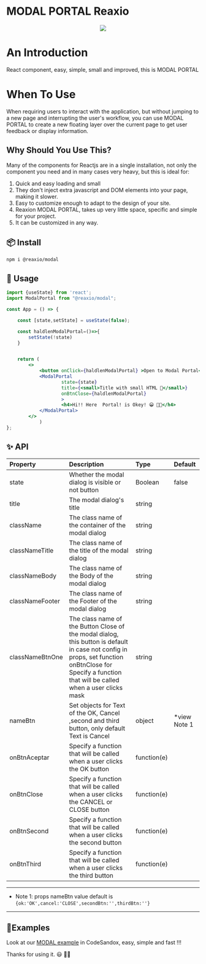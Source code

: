 # MODAL PORTAL Reaxio

<p align="center">
  <img src="https://cldup.com/K3-R0bY2T8.gif"/>
</p>
<p align="center">
  <a title="Build Status" href="https://travis-ci.org/carrot/share-button">
   
  </a>
</p>

# An Introduction

React component, easy, simple, small and improved, this is MODAL PORTAL  

# When To Use

When requiring users to interact with the application, but without jumping to a new page and interrupting the user's workflow, you can use MODAL PORTAL to create a new floating layer over the current page to get user feedback or display information. 

## Why Should You Use This?

Many of the components for Reactjs are in a single installation, not only the component you need and in many cases very heavy, but this is ideal for:

1. Quick and easy loading and small
2. They don't inject extra javascript and DOM elements into your page, making it slower.
3. Easy to customize enough to adapt to the design of your site.
4. Reaxion MODAL PORTAL, takes up very little space, specific and simple for your project.
5. It can be customized in any way.

## 📦 Install

`npm i @reaxio/modal`

## 🔨 Usage

```jsx
import {useState} from 'react';
import ModalPortal from "@reaxio/modal";

const App = () => {

	const [state,setState] = useState(false);

	const haldlenModalPortal=()=>{
		setState(!state)
	}


	return (
		<>
			<button onClick={haldlenModalPortal} >Open to Modal Portal</button>
			<ModalPortal 
					state={state} 
					title={<small>Title with small HTML 😬</small>}
					onBtnClose={haldlenModalPortal} 
					>
					<h4>Hi!! Here  Portal! is Okey! 😀 👍🏼</h4>
			</ModalPortal>
		</>
			)
};
```

## ✨ API

| Property   | Description                                                                                                | Type    | Default |
| :--------- | :--------------------------------------------------------------------------------------------------------- | :------ | :------ |
| state        | Whether the modal dialog is visible or not button                                                                                | Boolean  | false        |
| title  | The modal dialog's title | string  |
| className   | The class name of the container of the modal dialog                                                                            | string |    |
| classNameTitle | The class name of the title of the modal dialog                                                                          | string  |  |
|classNameBody| The class name of the Body of the modal dialog|string||
|classNameFooter| The class name of the Footer of the modal dialog|string||
|classNameBtnOne| The class name of the Button Close  of the modal dialog, this button is default in case not config in props, set  function onBtnClose for Specify a function that will be called when a user clicks mask|string||
|nameBtn|Set objects for Text of the OK, Cancel ,second and third button, only default Text is Cancel|object| *view Note 1 |
|onBtnAceptar|Specify a function that will be called when a user clicks the OK button|function(e)||
|onBtnClose|Specify a function that will be called when a user clicks the CANCEL or CLOSE button|function(e)||
|onBtnSecond|Specify a function that will be called when a user clicks the second button|function(e)||
|onBtnThird|Specify a function that will be called when a user clicks the third button|function(e)||

---
* Note 1: props nameBtn value default is ```{ok:'OK',cancel:'CLOSE',secondBtn:'',thirdBtn:''}```
---

## 🔺Examples

Look at our [MODAL example](https://codesandbox.io/s/stoic-clarke-5qfgd?file=/src/App.js)
 in CodeSandox, easy, simple and fast !!!

Thanks for using it.
😃 👊🏼
